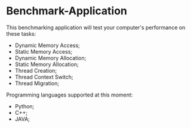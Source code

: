 # Benchmark-Application #

This benchmarking application will test your computer's performance on these tasks:
  - Dynamic Memory Access;
  - Static Memory Access;
  - Dynamic Memory Allocation;
  - Static Memory Allocation;
  - Thread Creation;
  - Thread Context Switch;
  - Thread Migration;

Programming languages supported at this moment:
  - Python;
  - C++;
  - JAVA; 
